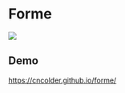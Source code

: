 # Forme

[![](https://github.com/cncolder/forme/actions/workflows/deploy-pages.yml/badge.svg)](https://github.com/cncolder/forme/actions/workflows/deploy-pages.yml)

## Demo

https://cncolder.github.io/forme/
